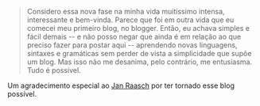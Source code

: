 
>Considero essa nova fase na minha vida muitíssimo intensa, interessante e bem-vinda. Parece que foi em outra vida que eu comecei meu primeiro blog, no blogger. Então, eu achava simples e fácil demais -- e não posso negar que ainda é em relação ao que preciso fazer para postar aqui -- aprendendo novas linguagens, sintaxes e gramáticas sem perder de vista a simplicidade que supõe um blog. Mas isso não me desanima, pelo contrário, me entusiasma. Tudo é possível.

Um agradecimento especial ao  [Jan Raasch](https://github.com/janraasch/hugo-bearblog/) por ter tornado esse blog possível.
